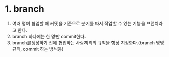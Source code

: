 # 1. branch
1. 여러 명이 협업할 때 커밋을 기준으로 분기를 따서 작업할 수 있는 기능을 브랜치라고 한다.
2. branch 하나에는 한 명만 commit한다.
3. branch를생성하기 전에 협업하는 사람끼리의 규칙을 항상 지정한다.(branch 명명규칙, commit 하는 방식등)